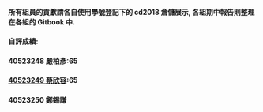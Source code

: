 #### 所有組員的貢獻請各自使用學號登記下的 cd2018 倉儲展示, 各組期中報告則整理在各組的 Gitbook 中.

#### 自評成績:

#### 40523248 嚴柏彥:65

#### [40523249 蔡欣容](https://legacy.gitbook.com/book/405232491/gitbook_week3/details):65

#### 40523250 鄭錫謙



